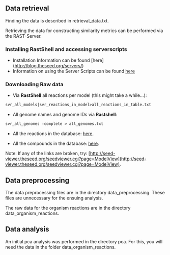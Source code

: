 Data retrieval
--------------
Finding the data is described in retrieval_data.txt.

Retrieving the data for constructing similarity metrics can be performed via the RAST-Server.

### Installing RastShell and accessing serverscripts
* Installation Information can be found [here] (http://blog.theseed.org/servers/)
* Information on using the Server Scripts can be found [here](http://pubseed.theseed.org/sapling/server.cgi?pod=ServerScripts) 

### Downloading Raw data

* Via **RastShell** all reactions per model (this might take a while...): 
```perl
svr_all_models|svr_reactions_in_model>all_reactions_in_table.txt
```  
* All genome names and genome IDs via **Rastshell**: 
```perl
svr_all_genomes -complete > all_genomes.txt
```  
* All the reactions in the database: [here](seed-viewer.theseed.org/ModelSEEDdownload.cgi?biochemistry=1).

* All the compounds in the database: [here](seed-viewer.theseed.org/ModelSEEDdownload.cgi?biochemCompounds=1).

Note: If any of the links are broken, try: [http://seed-viewer.theseed.org/seedviewer.cgi?page=ModelView](http://seed-viewer.theseed.org/seedviewer.cgi?page=ModelView).

Data preprocessing
-------------------
The data preprocessing files are in the directory data_preprocessing. 
These files are unnecessary for the ensuing analysis. 

The raw data for the organism reactions are in the directory data_organism_reactions.

Data analysis
------------------
An initial pca analysis was performed in the directory pca. 
For this, you will need the data in the folder data_organism_reactions.